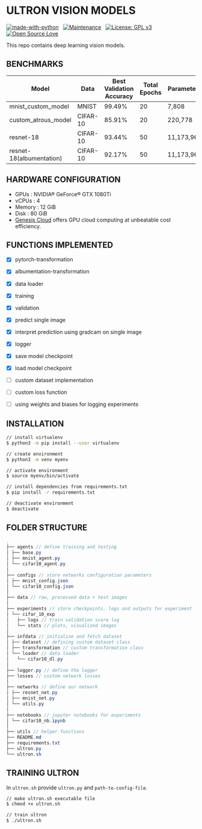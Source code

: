 # ULTRON VISION MODELS

<p align="center">

[![made-with-python](https://img.shields.io/badge/Made%20with-Python-1f425f.svg)](https://www.python.org/)&nbsp;&nbsp;&nbsp;[![Maintenance](https://img.shields.io/badge/Maintained%3F-yes-green.svg)](https://GitHub.com/Naereen/StrapDown.js/graphs/commit-activity)&nbsp;&nbsp;&nbsp;[![License: GPL v3](https://img.shields.io/badge/License-GPLv3-blue.svg)](https://www.gnu.org/licenses/gpl-3.0)&nbsp;&nbsp;&nbsp;[![Open Source Love](https://badges.frapsoft.com/os/v1/open-source.svg?v=103)](https://github.com/ellerbrock/open-source-badges/)

</p>

This repo contains deep learning vision models.

## BENCHMARKS

|Model|Data|Best Validation Accuracy|Total Epochs|Parameters|
|--|--|--|--|--|
|mnist_custom_model|MNIST|99.49%|20|7,808|
|custom_atrous_model|CIFAR-10|85.91%|20|220,778|
|resnet-18|CIFAR-10|93.44%|50|11,173,962|
|resnet-18(albumentation)|CIFAR-10|92.17%|50|11,173,962|

## HARDWARE CONFIGURATION

- GPUs : NVIDIA® GeForce® GTX 1080Ti
- vCPUs : 4
- Memory : 12 GiB
- Disk : 80 GiB
- [Genesis Cloud](https://gnsiscld.co/496pv5j) offers GPU cloud computing at unbeatable cost efficiency.


## FUNCTIONS IMPLEMENTED

- [x] pytorch-transformation
- [x] albumentation-transformation
- [x] data loader
- [x] training
- [x] validation
- [x] predict single image
- [x] interpret prediction using gradcam on single image
- [x] logger
- [x] save model checkpoint
- [x] load model checkpoint
- [ ] custom dataset implementation
- [ ] custom loss function
- [ ] using weights and biases for logging experiments


## INSTALLATION

```bash
// install virtualenv
$ python3 -m pip install --user virtualenv

// create environment
$ python3 -m venv myenv

// activate environment
$ source myenv/bin/activate

// install dependencies from requirements.txt
$ pip install -r requirements.txt

// deactivate environment
$ deactivate
```

## FOLDER STRUCTURE

```java
.
├── agents // define training and testing
│ ├── base.py
│ ├── mnist_agent.py
│ └── cifar10_agent.py
│
├── configs // store networks configuration parameters
│ ├── mnist_config.json
│ └── cifar10_config.json
│
├── data // raw, processed data + test images
│
├── experiments // store checkpoints, logs and outputs for experiment
│ └── cifar_10_exp
│   ├── logs // train validation score log
│   └── stats // plots, visualized images
│
├── infdata // initialize and fetch dataset
│ ├── dataset // defining custom dataset class
│ ├── transformation // custom transformation class
│ └── loader // data loader
│   └── cifar10_dl.py
│
├── logger.py // define the logger
├── losses // custom network losses
│
├── networks // define our network
│ ├── resnet_net.py
│ ├── mnist_net.py
│ └── utils.py
│
├── notebooks // jupyter notebooks for experiments
│ └── cifar10_nb.ipynb
│
├── utils // helper functions
├── README.md
├── requirements.txt
├── ultron.py
└── ultron.sh
```

## TRAINING ULTRON

In `ultron.sh` provide `ultron.py` and `path-to-config-file`.

```bash
// make ultron.sh executable file
$ chmod +x ultron.sh

// train ultron
$ ./ultron.sh
```
